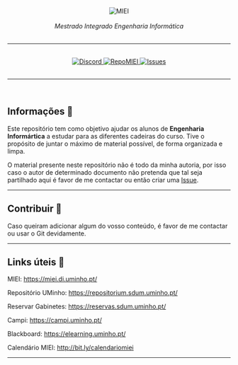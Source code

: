 <div align="center">
    <img src="https://i.imgur.com/GOGaHkq.jpg" align="center" alt="MIEI">
    <br>
    <br>
    <string><i>Mestrado Integrado Engenharia Informática</i></strong>
    <br>
    <br>
    <hr>
    <br>
    <a href="https://discord.gg/m3kVwYM">
        <img src="https://img.shields.io/discord/418433020719136768.svg?colorB=Blue&logo=discord&label=Discord&style=for-the-badge" alt="Discord">
    </a>
    <a href="https://drive.google.com/drive/folders/1tBpWJmF0gvXJuGDTxpHNRdjJGYIjbHZZ">
        <img src="https://img.shields.io/badge/Reposit%C3%B3rio-MIEI-orange?style=for-the-badge" alt="RepoMIEI">
    </a>
    <a href="https://github.com/andreubita/MIEI/issues">
        <img src="https://img.shields.io/github/issues/andreubita/MIEI.svg?style=for-the-badge&colorB=37f149" alt="Issues">
    </a>
</div>
<br>
<hr>
<br>

## Informações 📍
Este repositório tem como objetivo ajudar os alunos de **Engenharia Informártica** a estudar para as diferentes cadeiras do curso. Tive o propósito de juntar o máximo de material possível, de forma organizada e limpa.

O material presente neste repositório não é todo da minha autoria, por isso caso o autor de determinado documento não pretenda que tal seja partilhado aqui é favor de me contactar ou então criar uma [Issue](https://github.com/andreubita/MIEI/issues).

---

## Contribuir 📝
Caso queiram adicionar algum do vosso conteúdo, é favor de me contactar ou usar o Git devidamente.

---

## Links úteis 🔗

MIEI: https://miei.di.uminho.pt/

Repositório UMinho: https://repositorium.sdum.uminho.pt/

Reservar Gabinetes: https://reservas.sdum.uminho.pt/

Campi: https://campi.uminho.pt/

Blackboard: https://elearning.uminho.pt/

Calendário MIEI: http://bit.ly/calendariomiei

---
